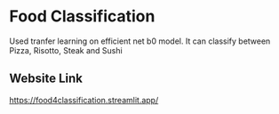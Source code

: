 # Food Classification
Used tranfer learning on efficient net b0 model. It can classify between Pizza, Risotto, Steak and Sushi

## Website Link
https://food4classification.streamlit.app/
